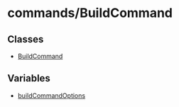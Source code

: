 # commands/BuildCommand

## Classes

- [BuildCommand](classes/BuildCommand.md)

## Variables

- [buildCommandOptions](variables/buildCommandOptions.md)

